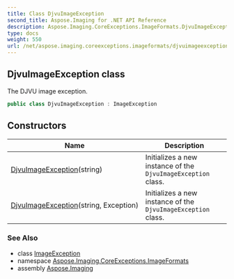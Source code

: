 ```yaml
---
title: Class DjvuImageException
second_title: Aspose.Imaging for .NET API Reference
description: Aspose.Imaging.CoreExceptions.ImageFormats.DjvuImageException class. The DJVU image exception
type: docs
weight: 550
url: /net/aspose.imaging.coreexceptions.imageformats/djvuimageexception/
---
```

## DjvuImageException class

The DJVU image exception.

```csharp
public class DjvuImageException : ImageException
```

## Constructors

| Name | Description |
| --- | --- |
| [DjvuImageException](djvuimageexception/#constructor)(string) | Initializes a new instance of the `DjvuImageException` class. |
| [DjvuImageException](djvuimageexception/#constructor_1)(string, Exception) | Initializes a new instance of the `DjvuImageException` class. |

### See Also

* class [ImageException](../../aspose.imaging.coreexceptions/imageexception/)
* namespace [Aspose.Imaging.CoreExceptions.ImageFormats](../../aspose.imaging.coreexceptions.imageformats/)
* assembly [Aspose.Imaging](../../)


